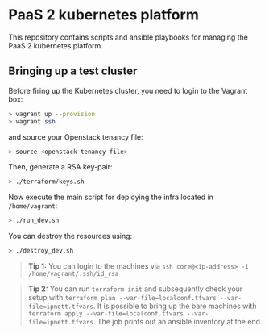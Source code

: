 PaaS 2 kubernetes platform
==========================

This repository contains scripts and ansible playbooks for managing the PaaS 2 kubernetes platform.

## Bringing up a test cluster
 
Before firing up the Kubernetes cluster, you need to login to the Vagrant box:
```bash
> vagrant up --provision
> vagrant ssh
```
and source your Openstack tenancy file:
```bash
> source <openstack-tenancy-file>
```
Then, generate a RSA key-pair:
```bash
> ./terraform/keys.sh
```
Now execute the main script for deploying the infra located in `/home/vagrant`:
```bash
> ./run_dev.sh

```
You can destroy the resources using:
```bash
> ./destroy_dev.sh

```

> **Tip 1:** You can login to the machines via `ssh core@<ip-address> -i /home/vagrant/.ssh/id_rsa`

> **Tip 2:** You can run `terraform init` and subsequently check your setup with `terraform plan --var-file=localconf.tfvars
--var-file=ipnett.tfvars`. It is possible to bring up the bare machines with
`terraform apply --var-file=localconf.tfvars
--var-file=ipnett.tfvars`. The job prints out an ansible inventory at
the end.
